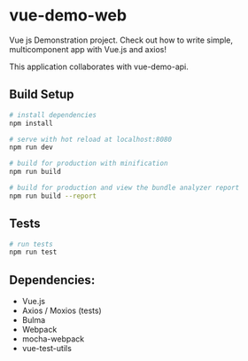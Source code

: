# vue-demo-web
Vue js Demonstration project.
Check out how to write simple, multicomponent app with Vue.js and axios!

This application collaborates with vue-demo-api. 

## Build Setup

``` bash
# install dependencies
npm install

# serve with hot reload at localhost:8080
npm run dev

# build for production with minification
npm run build

# build for production and view the bundle analyzer report
npm run build --report
```
## Tests
``` bash
# run tests
npm run test
```
## Dependencies: 
- Vue.js
- Axios / Moxios (tests)
- Bulma
- Webpack
- mocha-webpack
- vue-test-utils
